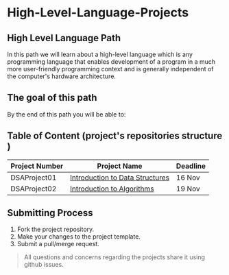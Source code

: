 # High-Level-Language-Projects


## High Level Language Path 

In this path we will learn about a high-level language which is any programming language that enables development of a program in a much more user-friendly programming context and is generally independent of the computer's hardware architecture.

## The goal of this path
By the end of this path you will be able to:



## Table of Content (project's repositories structure )
| Project Number | Project Name | Deadline |
| --- | ----------- |-------------|
DSAProject01 | [Introduction to Data Structures](https://github.com/lamabeta/Introduction-to-data-structures/tree/main) |	16 Nov
DSAProject02 | [Introduction to Algorithms](https://github.com/lamabeta/Introduction-to-algorithms/tree/main) |	19 Nov

## Submitting Process
1. Fork the project repository.
2. Make your changes to the project template.
3. Submit a pull/merge request.
> All questions and concerns regarding the projects share it using github issues.
